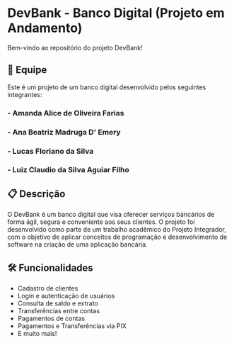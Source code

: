# DevBank - Banco Digital (Projeto em Andamento)

Bem-vindo ao repositório do projeto DevBank!

## 👥 Equipe

Este é um projeto de um banco digital desenvolvido pelos seguintes integrantes:

### - Amanda Alice de Oliveira Farias 
### - Ana Beatriz Madruga D' Emery 
### - Lucas Floriano da Silva 
### - Luiz Claudio da Silva Aguiar Filho

## 📋 Descrição

O DevBank é um banco digital que visa oferecer serviços bancários de forma ágil, segura e conveniente aos seus clientes. O projeto foi desenvolvido como parte de um trabalho acadêmico do Projeto Integrador, com o objetivo de aplicar conceitos de programação e desenvolvimento de software na criação de uma aplicação bancária.

## 🛠 Funcionalidades

- Cadastro de clientes
- Login e autenticação de usuários
- Consulta de saldo e extrato
- Transferências entre contas
- Pagamentos de contas
- Pagamentos e Transferências via PIX
- E muito mais!

